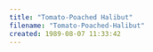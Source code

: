 ```yaml
---
title: "Tomato-Poached Halibut"
filename: "Tomato-Poached-Halibut"
created: 1989-08-07 11:33:42
---
```

